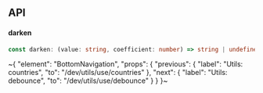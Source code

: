 

## API

#### darken

```ts
const darken: (value: string, coefficient: number) => string | undefined;
```


~{
  "element": "BottomNavigation",
  "props": {
    "previous": {
      "label": "Utils: countries",
      "to": "/dev/utils/use/countries"
    },
    "next": {
      "label": "Utils: debounce",
      "to": "/dev/utils/use/debounce"
    }
  }
}~